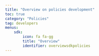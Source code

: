 ```yaml
---
title: "Overview on policies development"
toc: true
category: "Policies"
tag: developers
menus:
    sdk: 
        icon: fa fa-gg
        title: "Overview"
        identifier: overviewsdkpolicies           
---
```

